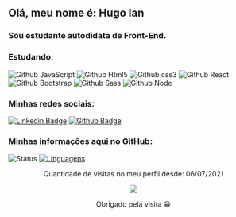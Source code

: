 <!--
**hugoiandev/hugoiandev** is a ✨ _special_ ✨ repository because its `README.md` (this file) appears on your GitHub profile.

Here are some ideas to get you started:

- 🔭 I’m currently working on ...
- 🌱 I’m currently learning ...
- 👯 I’m looking to collaborate on ...
- 🤔 I’m looking for help with ...
- 💬 Ask me about ...
- 📫 How to reach me: ...
- 😄 Pronouns: ...
- ⚡ Fun fact: ...
-->
## Olá, meu nome é: Hugo Ian
### Sou estudante autodidata de Front-End. 
### Estudando:

![Github JavaScript](https://img.shields.io/badge/JavaScript-F7DF1E?style=for-the-badge&logo=javascript&logoColor=black)
![Github Html5](https://img.shields.io/badge/HTML5-E34F26?style=for-the-badge&logo=html5&logoColor=white)
![Github css3](https://img.shields.io/badge/CSS3-1572B6?style=for-the-badge&logo=css3&logoColor=white)
![Github React](https://img.shields.io/badge/React-20232A?style=for-the-badge&logo=react&logoColor=61DAFB)
![Github Bootstrap](https://img.shields.io/badge/Bootstrap-563D7C?style=for-the-badge&logo=bootstrap&logoColor=white)
![Github Sass](https://img.shields.io/badge/Sass-CC6699?style=for-the-badge&logo=sass&logoColor=white)
![Github Node](https://img.shields.io/badge/Node.js-43853D?style=for-the-badge&logo=node.js&logoColor=white)

### Minhas redes sociais:
[![Linkedin Badge](https://img.shields.io/badge/LinkedIn-0077B5?style=for-the-badge&logo=linkedin&logoColor=white&link=https://www.linkedin.com/in/hugoian/)](https://www.linkedin.com/in/hugoian/)
[![Github Badge](https://img.shields.io/badge/GitHub-100000?style=for-the-badge&logo=github&logoColor=white&link=https://github.com//hugoiandev/)](https://github.com/hugoiandev)

### Minhas informações aqui no GitHub:
![Status](https://github-readme-stats.vercel.app/api?username=hugoiandev) [![Linguagens](https://github-readme-stats.vercel.app/api/top-langs/?username=hugoiandev&layout=compact)](https://github.com/hugoiandev/github-readme-stats)

<p align="center">
 Quantidade de visitas no meu perfil desde: 06/07/2021<br></p>
<p align="center"> 
   <img alingn="center" src="https://profile-counter.glitch.me/hugoiandev/count.svg" /></p>
<p align="center">
Obrigado pela visita 😁
</p>

